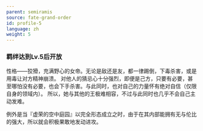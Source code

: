 ```yaml
---
parent: semiramis
source: fate-grand-order
id: profile-5
language: zh
weight: 5
---
```


### 羁绊达到Lv.5后开放

性格——狡猾，充满野心的女帝。无论是敌还是友，都一律踢倒，下毒杀害，或是用毒让对方精神崩溃。
对他人的猜忌心十分强烈，即便是己方，只要有必要，甚至哪怕没有必要，也会下手杀害。与此同时，也对自己的力量怀有绝对自信（仅限自身的领域内）。
所以，她与其他的王极难相容，不过与此同时也几乎不会自己主动发难。

例外是当『虚荣的空中庭园』以完全形态成立之时，由于在其内部能拥有无与伦比的强大，所以就会积极果敢地发动进攻。
